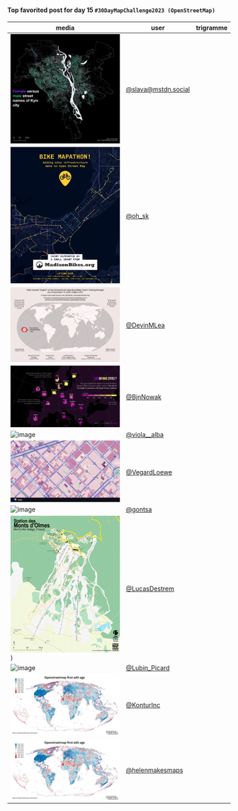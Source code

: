 #### Top favorited post for day 15 `#30DayMapChallenge2023 (OpenStreetMap)`

| media | user | trigramme |
|-------|------|-----------|
|![image](../uploads/cb0058101696bd3121479d69f0479819/image.png)|[@slava@mstdn.social](https://mastodon.tetaneutral.net/@slava@mstdn.social/111414402134413733)|  |
|![image](../uploads/a7609ceaf8ba4f8f76d51fb5868a82ff/image.png)|[@oh_sk](https://twitter.com/oh_sk/status/1724791083073454456)|  |
|![image](../uploads/c80f537a22df64982dea1d4860de4e1e/image.png)|[@DevinMLea](https://twitter.com/DevinMLea/status/1724816741165920539)|  |
|![image](../uploads/ed5b36d0349ea2cb8700606bce627ef1/image.png)|[@BjnNowak](https://twitter.com/BjnNowak/status/1724664776817864943)|  |
|![image](../uploads/e9cc90ada07739a26bcc6fd47aceb918/image.png)|[@viola__alba](https://twitter.com/viola__alba/status/1724756714921038088)|  |
|![image](../uploads/c2a47d0e804f34f4a7b0caccbe8466d1/image.png)|[@VegardLoewe](https://twitter.com/VegardLoewe/status/1724883156191338630)|  |
|![image](../uploads/06faec4d7141f4b4f0a9c4d71365d2d1/image.png)|[@gontsa](https://twitter.com/gontsa/status/1724961457169744240)|  |
|![image](../uploads/e441dddb6475751b3373207d949e33a2/image.png))|[@LucasDestrem](https://twitter.com/LucasDestrem/status/1724887606050123874)|  |
|![image](../uploads/527a54c3289029f3572c179f51f6c398/image.png)|[@Lubin_Picard](https://twitter.com/Lubin_Picard/status/1724683651173241150)|  |
|![image](../uploads/974655f43628e62554d4b961ccf8f93a/image.png)|[@KonturInc](https://twitter.com/KonturInc/status/1724709820832366646)|  |
|![image](../uploads/974655f43628e62554d4b961ccf8f93a/image.png)|[@helenmakesmaps](https://twitter.com/KonturInc/status/1724709820832366646)|  |
